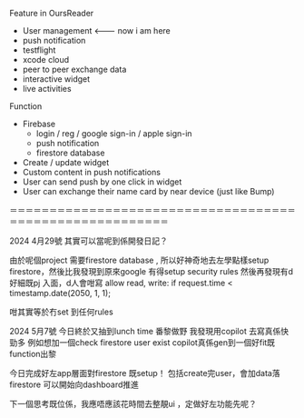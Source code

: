 Feature in OursReader
- User management  <--- now i am here
- push notification
- testflight
- xcode cloud 
- peer to peer exchange data
- interactive widget 
- live activities


Function
- Firebase
  - login / reg / google sign-in / apple sign-in
  - push notification
  - firestore database
- Create / update widget
- Custom content in push notifications
- User can send push by one click in widget
- User can exchange their name card by near device (just like Bump)

＝＝＝＝＝＝＝＝＝＝＝＝＝＝＝＝＝＝＝＝＝＝＝＝＝＝＝＝＝＝＝＝＝＝＝＝＝＝＝＝＝＝＝＝＝＝＝＝＝＝＝＝＝＝＝＝

2024 4月29號 
其實可以當呢到係開發日記？

由於呢個project 需要firestore database , 所以好神奇地去左學點樣setup firestore，然後比我發現到原來google 有得setup security rules
然後再發現有d 好細既pj 入面，d人會咁寫
allow read, write: 
    if  request.time < timestamp.date(2050, 1, 1); 

咁其實等於冇set 到任何rules 


2024 5月7號
今日終於又抽到lunch time 番黎做野
我發現用copilot 去寫真係快勁多
例如想加一個check firestore user exist
copilot真係gen到一個好fit既function出黎

今日完成好左app層面對firestore 既setup！
包括create完user，會加data落firestore 
可以開始向dashboard推進

下一個思考既位係，我應唔應該花時間去整靚ui ，定做好左功能先呢？ 
